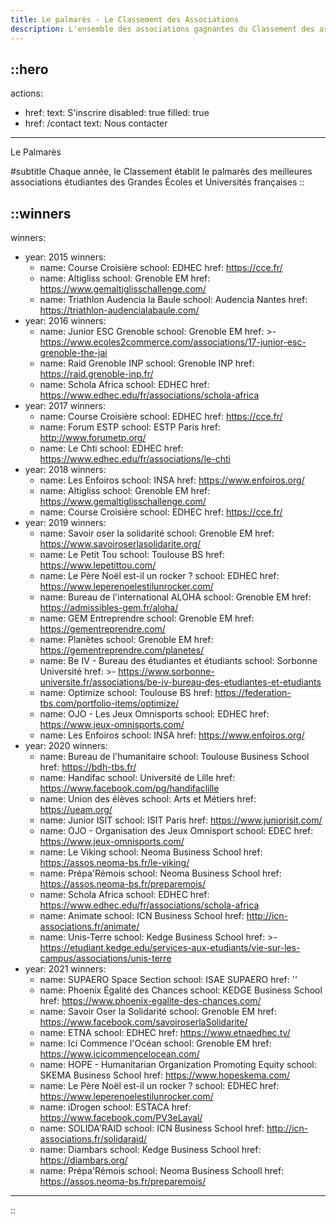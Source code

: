 ```yaml
---
title: Le palmarès - Le Classement des Associations
description: L'ensemble des associations gagnantes du Classement des associations des éditions précédentes !
---
```


::hero
---
actions:
  - href:
    text: S'inscrire
    disabled: true
    filled: true
  - href: /contact
    text: Nous contacter
---

Le Palmarès

#subtitle
Chaque année, le Classement établit le palmarès des meilleures associations étudiantes des Grandes Écoles et Universités françaises
::

::winners
---
winners:
  - year: 2015
    winners:
      - name: Course Croisière
        school: EDHEC
        href: https://cce.fr/
      - name: Altigliss
        school: Grenoble EM
        href: https://www.gemaltiglisschallenge.com/
      - name: Triathlon Audencia la Baule
        school: Audencia Nantes
        href: https://triathlon-audencialabaule.com/
  - year: 2016
    winners:
      - name: Junior ESC Grenoble
        school: Grenoble EM
        href: >-
          https://www.ecoles2commerce.com/associations/17-junior-esc-grenoble-the-jai
      - name: Raid Grenoble INP
        school: Grenoble INP
        href: https://raid.grenoble-inp.fr/
      - name: Schola Africa
        school: EDHEC
        href: https://www.edhec.edu/fr/associations/schola-africa
  - year: 2017
    winners:
      - name: Course Croisière
        school: EDHEC
        href: https://cce.fr/
      - name: Forum ESTP
        school: ESTP Paris
        href: http://www.forumetp.org/
      - name: Le Chti
        school: EDHEC
        href: https://www.edhec.edu/fr/associations/le-chti
  - year: 2018
    winners:
      - name: Les Enfoiros
        school: INSA
        href: https://www.enfoiros.org/
      - name: Altigliss
        school: Grenoble EM
        href: https://www.gemaltiglisschallenge.com/
      - name: Course Croisière
        school: EDHEC
        href: https://cce.fr/
  - year: 2019
    winners:
      - name: Savoir oser la solidarité
        school: Grenoble EM
        href: https://www.savoiroserlasolidarite.org/
      - name: Le Petit Tou
        school: Toulouse BS
        href: https://www.lepetittou.com/
      - name: Le Père Noël est-il un rocker ?
        school: EDHEC
        href: https://www.leperenoelestilunrocker.com/
      - name: Bureau de l'international ALOHA
        school: Grenoble EM
        href: https://admissibles-gem.fr/aloha/
      - name: GEM Entreprendre
        school: Grenoble EM
        href: https://gementreprendre.com/
      - name: Planètes
        school: Grenoble EM
        href: https://gementreprendre.com/planetes/
      - name: Be IV - Bureau des étudiantes et étudiants
        school: Sorbonne Université
        href: >-
          https://www.sorbonne-universite.fr/associations/be-iv-bureau-des-etudiantes-et-etudiants
      - name: Optimize
        school: Toulouse BS
        href: https://federation-tbs.com/portfolio-items/optimize/
      - name: OJO - Les Jeux Omnisports
        school: EDHEC
        href: https://www.jeux-omnisports.com/
      - name: Les Enfoiros
        school: INSA
        href: https://www.enfoiros.org/
  - year: 2020
    winners:
      - name: Bureau de l'humanitaire
        school: Toulouse Business School
        href: https://bdh-tbs.fr/
      - name: Handifac
        school: Université de Lille
        href: https://www.facebook.com/pg/handifaclille
      - name: Union des élèves
        school: Arts et Métiers
        href: https://ueam.org/
      - name: Junior ISIT
        school: ISIT Paris
        href: https://www.juniorisit.com/
      - name: OJO - Organisation des Jeux Omnisport
        school: EDEC
        href: https://www.jeux-omnisports.com/
      - name: Le Viking
        school: Neoma Business School
        href: https://assos.neoma-bs.fr/le-viking/
      - name: Prépa'Rémois
        school: Neoma Business School
        href: https://assos.neoma-bs.fr/preparemois/
      - name: Schola Africa
        school: EDHEC
        href: https://www.edhec.edu/fr/associations/schola-africa
      - name: Animate
        school: ICN Business School
        href: http://icn-associations.fr/animate/
      - name: Unis-Terre
        school: Kedge Business School
        href: >-
          https://etudiant.kedge.edu/services-aux-etudiants/vie-sur-les-campus/associations/unis-terre
  - year: 2021
    winners:
      - name: SUPAERO Space Section
        school: ISAE SUPAERO
        href: ''
      - name: Phoenix Égalité des Chances
        school: KEDGE Business School
        href: https://www.phoenix-egalite-des-chances.com/
      - name: Savoir Oser la Solidarité
        school: Grenoble EM
        href: https://www.facebook.com/savoiroserlaSolidarite/
      - name: ETNA
        school: EDHEC
        href: https://www.etnaedhec.tv/
      - name: Ici Commence l'Océan
        school: Grenoble EM
        href: https://www.icicommencelocean.com/
      - name: HOPE - Humanitarian Organization Promoting Equity
        school: SKEMA Business School
        href: https://www.hopeskema.com/
      - name: Le Père Noël est-il un rocker ?
        school: EDHEC
        href: https://www.leperenoelestilunrocker.com/
      - name: iDrogen
        school: ESTACA
        href: https://www.facebook.com/PV3eLaval/
      - name: SOLIDA'RAID
        school: ICN Business School
        href: http://icn-associations.fr/solidaraid/
      - name: Diambars
        school: Kedge Business School
        href: https://diambars.org/
      - name: Prépa'Rémois
        school: Neoma Business Schooll
        href: https://assos.neoma-bs.fr/preparemois/
---
::